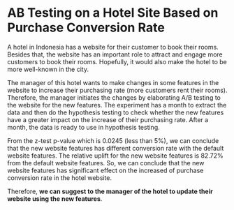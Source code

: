# AB Testing on a Hotel Site Based on Purchase Conversion Rate

A hotel in Indonesia has a website for their customer to book their rooms. Besides that, the website has an important role to attract and engage more customers to book their rooms. Hopefully, it would also make the hotel to be more well-known in the city.

The manager of this hotel wants to make changes in some features in the website to increase their purchasing rate (more customers rent their rooms). Therefore, the manager initiates the changes by elaborating A/B testing to the website for the new features. The experiment has a month to extract the data and then do the hypothesis testing to check whether the new features have a greater impact on the increase of their purchasing rate. After a month, the data is ready to use in hypothesis testing.

From the z-test p-value which is 0.0245 (less than 5%), we can conclude that the new website features has different conversion rate with the default website features. The relative uplift for the new website features is 82.72% from the default website features. So, we can conclude that the new website features has significant effect on the increased of purchase conversion rate in the hotel website.

Therefore, **we can suggest to the manager of the hotel to update their website using the new features**.